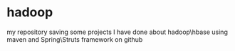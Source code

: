 # hadoop
my repository saving some projects I have done about hadoop\hbase using maven and Spring\Struts framework on github
